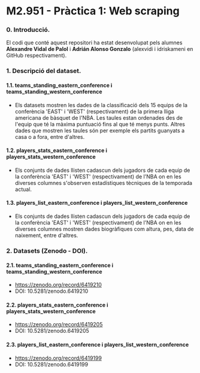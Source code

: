 # M2.951 - Pràctica 1: Web scraping

### 0. Introducció.
El codi que conté aquest repositori ha estat desenvolupat
pels alumnes **Alexandre Vidal de Palol** i **Adrián Alonso Gonzalo**
(alexvidi i idriskameni en GitHub respectivament).

### 1. Descripció del dataset. 

#### 1.1. teams_standing_eastern_conference i teams_standing_western_conference
- Els datasets mostren les dades de la classificació dels 15 equips de la conferència 'EAST' i 'WEST' (respectivament) de la
primera lliga americana de bàsquet de l'NBA. Les taules estan ordenades des de l'equip que té la màxima puntuació fins al
que té menys punts. Altres dades que mostren les taules són per exemple els partits guanyats a casa o a fora, entre
d'altres.
    
#### 1.2. players_stats_eastern_conference i players_stats_western_conference
- Els conjunts de dades llisten cadascun dels jugadors de cada equip de la conferència 'EAST' i 'WEST' (respectivament) de
l'NBA on en les diverses columnes s'observen estadístiques tècniques de la temporada actual.

#### 1.3. players_list_eastern_conference i players_list_western_conference
- Els conjunts de dades llisten cadascun dels jugadors de cada equip de la conferència 'EAST' i 'WEST' (respectivament) de
l'NBA on en les diverses columnes mostren dades biogràfiques com altura, pes, data de naixement, entre d'altres.

### 2. Datasets (Zenodo - DOI). 

#### 2.1. teams_standing_eastern_conference i teams_standing_western_conference
- https://zenodo.org/record/6419210
- DOI: 10.5281/zenodo.6419210
#### 2.2. players_stats_eastern_conference i players_stats_western_conference
- https://zenodo.org/record/6419205
- DOI: 10.5281/zenodo.6419205
#### 2.3. players_list_eastern_conference i players_list_western_conference
- https://zenodo.org/record/6419199
- DOI: 10.5281/zenodo.6419199